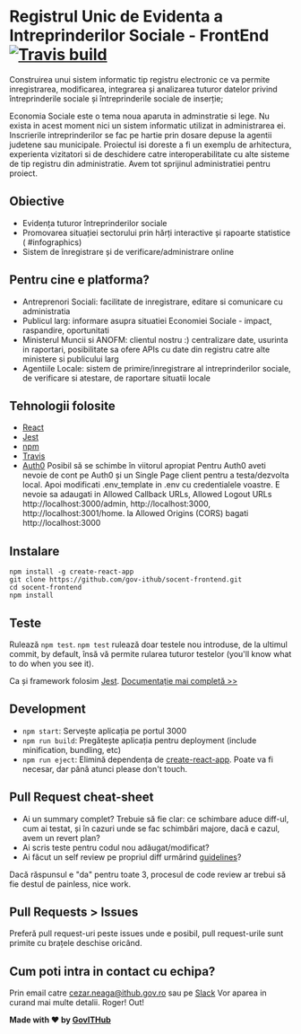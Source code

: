 # Registrul Unic de Evidenta a Intreprinderilor Sociale - FrontEnd [![Travis build](https://travis-ci.org/gov-ithub/socent-frontend.svg?branch=master)](https://travis-ci.org/gov-ithub/socent)

Construirea unui sistem informatic tip registru electronic ce va permite inregistrarea, modificarea, integrarea și analizarea tuturor datelor privind întreprinderile sociale și întreprinderile sociale de inserție;

Economia Sociale este o tema noua aparuta in adminstratie si lege. Nu exista in acest moment nici un sistem informatic utilizat in administrarea ei. Inscrierile intreprinderilor se fac pe hartie prin dosare depuse la agentii judetene sau municipale.
Proiectul isi doreste a fi un exemplu de arhitectura, experienta vizitatori si de deschidere catre interoperabilitate cu alte sisteme de tip registru din administratie. Avem tot sprijinul administratiei pentru proiect.

## Obiective
- Evidența tuturor întreprinderilor sociale
- Promovarea situației sectorului prin hărți interactive și rapoarte statistice ( #infographics)
- Sistem de înregistrare și de verificare/administrare online

## Pentru cine e platforma?
- Antreprenori Sociali: facilitate de inregistrare, editare si comunicare cu administratia
- Publicul larg: informare asupra situatiei Economiei Sociale - impact, raspandire, oportunitati
- Ministerul Muncii si ANOFM: clientul nostru :) centralizare date, usurinta in raportari, posibilitate sa ofere APIs cu date din registru catre alte ministere si publicului larg
- Agentiile Locale: sistem de primire/inregistrare al intreprinderilor sociale, de verificare si atestare, de raportare situatii locale

## Tehnologii folosite
- [React](https://facebook.github.io/react/)
- [Jest](https://facebook.github.io/jest/)
- [npm](https://github.com/npm/npm)
- [Travis](https://travis-ci.org/)
- [Auth0](https://auth0.com)
Posibil să se schimbe în viitorul apropiat
Pentru Auth0 aveti nevoie de cont pe Auth0 și un Single Page client pentru a testa/dezvolta local. Apoi modificati .env_template in .env cu credentialele voastre. E nevoie sa adaugati in Allowed Callback URLs, Allowed Logout URLs http://localhost:3000/admin, http://localhost:3000, http://localhost:3001/home. la Allowed Origins (CORS) bagati http://localhost:3000

## Instalare
```
npm install -g create-react-app
git clone https://github.com/gov-ithub/socent-frontend.git
cd socent-frontend
npm install
```

## Teste
Rulează `npm test`. `npm test` rulează doar testele nou introduse, de la ultimul commit, by default, însă vă permite rularea tuturor testelor (you'll know what to do when you see it).

Ca și framework folosim [Jest](https://facebook.github.io/jest/). [Documentație mai completă >>](https://github.com/facebookincubator/create-react-app/blob/master/packages/react-scripts/template/README.md#running-tests)

## Development
- `npm start`: Servește aplicația pe portul 3000
- `npm run build`: Pregătește aplicația pentru deployment (include minification, bundling, etc)
- `npm run eject`: Elimină dependența de [create-react-app](https://github.com/facebookincubator/create-react-app/). Poate va fi necesar, dar până atunci please don't touch.

## Pull Request cheat-sheet
- Ai un summary complet? Trebuie să fie clar: ce schimbare aduce diff-ul, cum ai testat, și în cazuri unde se fac schimbări majore, dacă e cazul, avem un revert plan?
- Ai scris teste pentru codul nou adăugat/modificat?
- Ai făcut un self review pe propriul diff urmărind [guidelines](https://github.com/gov-ithub/guidelines/blob/master/CODE_REVIEW.md)?

Dacă răspunsul e "da" pentru toate 3, procesul de code review ar trebui să fie destul de painless, nice work.

## Pull Requests > Issues
Preferă pull request-uri peste issues unde e posibil, pull request-urile sunt primite cu brațele deschise oricând.

## Cum poti intra in contact cu echipa?
Prin email catre cezar.neaga@ithub.gov.ro sau pe [Slack](https://govithub.slack.com/messages/socent/details/)
Vor aparea in curand mai multe detalii. Roger! Out!

**Made with :heart: by [GovITHub](http://ithub.gov.ro)**
